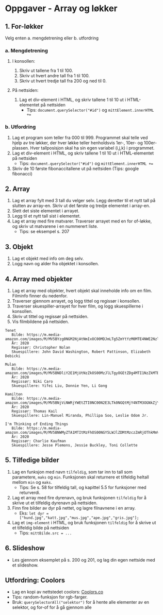 # Oppgaver - Array og løkker

## 1. For-løkker

Velg enten a. mengdetrening eller b. utfordring

### a. Mengdetrening

1. I konsollen:
   1. Skriv ut tallene fra 1 til 100.
   2. Skriv ut hvert andre tall fra 1 til 100.
   3. Skriv ut hvert tredje tall fra 200 og ned til 0.

2. På nettsiden:
   1. Lag et div-element i HTML, og skriv tallene 1 til 10 ut i HTML-elementet på nettsiden
      - Tips: `document.querySelector("#id")` og `mittElement.innerHTML +=`

### b. Utfordring

1. Lag et program som teller fra 000 til 999. Programmet skal telle ved hjelp av tre løkker, der hver løkke teller henholdsvis 1er-, 10er- og 100er-plassen. Hver tallposisjon skal ha sin egen variabel (i,j,k) i programmet.
2. Lag et div-element i HTML, og skriv tallene 1 til 10 ut i HTML-elementet på nettsiden
   - Tips: `document.querySelector("#id")` og `mittElement.innerHTML +=`
3. Skriv de 10 første fibonaccitallene ut på nettsiden (Tips: google fibonacci)

## 2. Array

1. Lag et array fylt med 3 tall du velger selv. Legg deretter til et nytt tall på slutten av array-en. Skriv ut det første og tredje elementet i array-en.
2. Slett det siste elementet i arrayet.
3. Legg til et nytt tall sist i elementet.
4. Lag et array med fire matvarer. Traverser arrayet med en for of-løkke, og skriv ut matvarene i en nummerert liste.
   - Tips: se eksempel s. 207

## 3. Objekt
1. Lag et objekt med info om deg selv.
2. Logg navn og alder fra objektet i konsollen.

## 4. Array med objekter

1. Lag et array med objekter, hvert objekt skal inneholde info om en film. Filminfo finner du nedenfor.
2. Traverser gjennom arrayet, og logg tittel og regissør i konsollen.
3. Traverser skuespiller-arrayet for hver film, og logg skuespillerne i konsollen.
4. Skriv ut tittel og regissør på nettsiden.
5. Vis filmbildene på nettsiden. 


```
Tenet
   Bilde: https://m.media-amazon.com/images/M/MV5BYzg0NGM2NjAtNmIxOC00MDJmLTg5ZmYtYzM0MTE4NWE2NzlhXkEyXkFqcGdeQXVyMTA4NjE0NjEy._V1_SY1000_CR0,0,666,1000_AL_.jpg
   År: 2020
   Regissør: Christopher Nolan
   Skuespillere: John David Washington, Robert Pattinson, Elizabeth Debicki

Mulan
   Bilde: https://m.media-amazon.com/images/M/MV5BNDliY2E1MjUtNzZkOS00MzJlLTgyOGEtZDg4MTI1NzZkMTBhXkEyXkFqcGdeQXVyNjMwMzc3MjE@._V1_SY1000_CR0,0,675,1000_AL_.jpg
   År: 2020
   Regissør: Niki Caro
   Skuespillere: Yifei Liu, Donnie Yen, Li Gong

Hamilton
   Bilde: https://m.media-amazon.com/images/M/MV5BNjViNWRjYWEtZTI0NC00N2E3LTk0NGQtMjY4NTM3OGNkZjY0XkEyXkFqcGdeQXVyMjUxMTY3ODM@._V1_SY1000_CR0,0,674,1000_AL_.jpg
   År: 2020
   Regissør: Thomas Kail
   Skuespillere: Lin-Manuel Miranda, Phillipa Soo, Leslie Odom Jr.

I'm Thinking of Ending Things
   Bilde: https://m.media-amazon.com/images/M/MV5BNWMyZTA1MTItMzFhOS00NGY5LWJlZDMtMzczZmRjOThkMmViXkEyXkFqcGdeQXVyMjUxMTY3ODM@._V1_SY1000_CR0,0,674,1000_AL_.jpg
   År: 2020
   Regissør: Charlie Kaufman
   Skuespillere: Jesse Plemons, Jessie Buckley, Toni Collette
```

## 5. Tilfedige bilder

1. Lag en funksjon med navn `tilfeldig`, som tar inn to tall som parametere, `maks` og `min`. Funksjonen skal returnere et tilfeldig heltall mellom `min` og `maks`.
   - Tips: Se s. 58 for tilfeldig tall, og kapittel 5.5 for funksjoner med returverdi.
2. Lag et array med fire dyrenavn, og bruk funksjonen `tilfeldig` for å skrive ut et tilfeldig dyrenavn på nettsiden.
3. Finn fire bilder av dyr på nettet, og lagre filnavnene i en array.
   - Eks: `let dyr = ["hund.jpg","katt.jpg","mus.jpg","ape.jpg","gris.jpg"];`
4. Lag et `img-element` i HTML, og bruk funksjonen `tilfeldig` for å skrive ut et tilfeldig bilde på nettsiden
   - Tips: `mittBilde.src = ...`

## 6. Slideshow

- Les gjennom eksemplet på s. 200 og 201, og lag din egen nettside med et slideshow.

## Utfordring: Coolors

- Lag en kopi av nettstedet coolors: [Coolors.co](https://coolors.co/0c090d-e01a4f-f15946-f9c22e-53b3cb)
- Tips: random-funksjon for rgb-farger.
- Bruk: `querySelectorAll("selektor")` for å hente alle elementer av en selektor, og for-of for å gå gjennom alle
